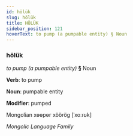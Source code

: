 ```yaml
---
id: hölük
slug: hölük
title: HÖLÜK
sidebar_position: 121
hoverText: to pump (a pumpable entity) § Noun
---
```


### hölük

*to pump (a pumpable entity)* **§** Noun

**Verb**: to pump

**Noun**: pumpable entity

**Modifier**: pumped

Mongolian хөөрөг xöörög [ˈxoːɾʊk]

*Mongolic Language Family*